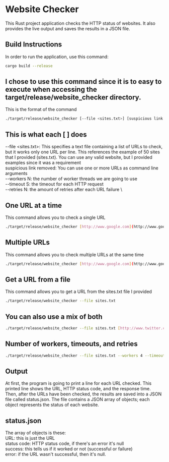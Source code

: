 # Website Checker

This Rust project application checks the HTTP status of websites. It also provides the  live output and saves the results in a JSON file.

## Build Instructions

In order to run the application, use this command:

```bash
cargo build --release
```
I chose to use this command since it is to easy to execute when accessing the target/release/website_checker directory.
-

This is the format of the command 
```bash
./target/release/website_checker [--file <sites.txt>] [suspicious link removed] [--workers N] [--timeout S] [--retries N]
```
## This is what each [ ] does

--file <sites.txt>: This specifies a text file containing a list of URLs to check, but it works only one URL per line. This references the example of 50 sites that I provided (sites.txt). You can use any valid website, but I provided examples since it was a requirement \
suspicious link removed: You can use one or more URLs as command line arguments \
--workers N: the number of worker threads we are going to use \
--timeout S: the timeout for each HTTP request \
--retries N: the amount of retries after each URL failure  \

## One URL at a time
This command allows you to check a single URL 
```bash
./target/release/website_checker [http://www.google.com](http://www.google.com)
```

## Multiple URLs
This command allows you to check multiple URLs at the same time
```bash
./target/release/website_checker [http://www.google.com](http://www.google.com) [http://www.example.com](http://www.example.com) [http://www.rust-lang.org](http://www.rust-lang.org)
```
## Get a URL from a file 
This command allows you to get a URL from the sites.txt file I provided
```bash
./target/release/website_checker --file sites.txt
```
## You can also use a mix of both 
```bash
./target/release/website_checker --file sites.txt [http://www.twitter.com](http://www.twitter.com)
```
## Number of workers, timeouts, and retries
```bash
./target/release/website_checker --file sites.txt --workers 4 --timeout 10 --retries 3
```
## Output
At first, the program is going to print a line for each URL checked. This printed line shows the URL, HTTP status code, and the response time. Then, after the URLs have been checked, the results are saved into a JSON file called status.json. The file contains a JSON array of objects; each object represents the status of each website.

## status.json
The array of objects is these: \
URL: this is just the URL \
status code: HTTP status code, if there's an error it's null \
success: this tells us if it worked or not (successful or failure) \
error: if the URL wasn't successful, then it's null. 
